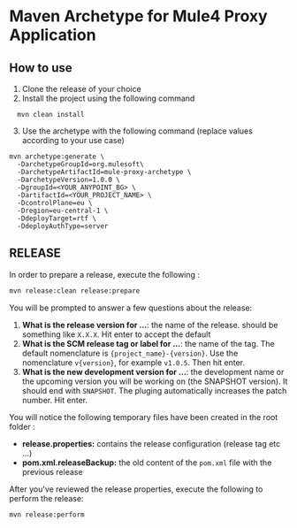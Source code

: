 # Maven Archetype for Mule4 Proxy Application

## How to use 

1. Clone the release of your choice
2. Install the project using the following command
  ```
    mvn clean install
  ```
3. Use the archetype with the following command (replace values according to your use case)

  ```
  mvn archetype:generate \
    -DarchetypeGroupId=org.mulesoft\
    -DarchetypeArtifactId=mule-proxy-archetype \
    -DarchetypeVersion=1.0.0 \
    -DgroupId=<YOUR_ANYPOINT_BG> \
    -DartifactId=<YOUR_PROJECT_NAME> \
    -DcontrolPlane=eu \
    -Dregion=eu-central-1 \
    -DdeployTarget=rtf \
    -DdeployAuthType=server
  ```

## RELEASE

In order to prepare a release, execute the following : 

```bash
mvn release:clean release:prepare 
```

You will be prompted to answer a few questions about the release: 

  1) **What is the release version for ...**: the name of the release. should be something like `X.X.X`. Hit enter to accept the default
  2) **What is the SCM release tag or label for ...**: the name of the tag. The default nomenclature is `{project_name}-{version}`. Use the nomenclature `v{version}`, for example `v1.0.5`. Then hit enter.
  3) **What is the new development version for ...**: the development name or the upcoming version you will be working on (the SNAPSHOT version). It should end with `SNAPSHOT`. The pluging automatically increases the patch number. Hit enter. 

You will notice the following temporary files have been created in the root folder : 

  - **release.properties:** contains the release configuration (release tag etc ...)
  - **pom.xml.releaseBackup:** the old content of the `pom.xml` file with the previous release

After you've reviewed the release properties, execute the following to perform the release:

```bash
mvn release:perform 
```